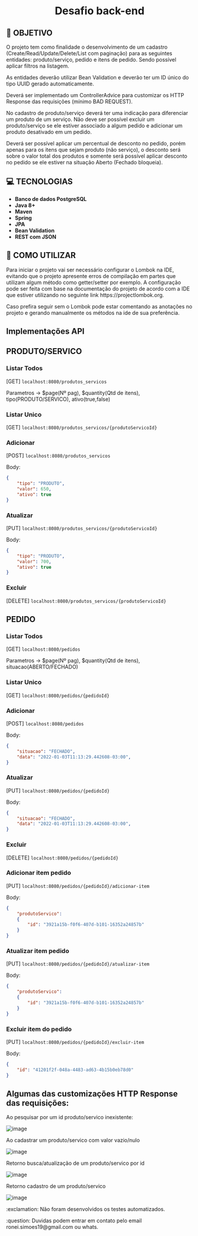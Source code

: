 <h1 align="center">Desafio back-end</h1>

## **:rocket: OBJETIVO**

<p>O projeto tem como finalidade o desenvolvimento de um cadastro (Create/Read/Update/Delete/List com paginação)
para as seguintes entidades: produto/serviço, pedido e itens de pedido. Sendo possível aplicar filtros na listagem.
</p>
<p>
As entidades deverão utilizar Bean Validation e deverão ter um ID único do tipo UUID gerado automaticamente.
</p>
<p>
Deverá ser implementado um ControllerAdvice para customizar os HTTP Response das
requisições (mínimo BAD REQUEST).
</p>
<p>
No cadastro de produto/serviço deverá ter uma indicação para diferenciar um produto de
um serviço. Não deve ser possível excluir um produto/serviço se ele estiver associado a algum pedido
e adicionar um produto desativado em um pedido.
</p>
<p>
Deverá ser possível aplicar um percentual de desconto no pedido, porém apenas para os
itens que sejam produto (não serviço), o desconto será sobre o valor total dos produtos
e somente será possível aplicar desconto no pedido se ele estiver na situação Aberto
(Fechado bloqueia).
</p>

## **:computer: TECNOLOGIAS**

  - **Banco de dados PostgreSQL**
  - **Java 8+**
  - **Maven**
  - **Spring**
  - **JPA**
  - **Bean Validation**
  - **REST com JSON**
  
## **:pushpin: COMO UTILIZAR**
<p>
Para iniciar o projeto vai ser necessário configurar o Lombok na IDE, evitando que o projeto apresente erros de compilação em partes que utilizam algum método 
como getter/setter por exemplo. A configuração pode ser feita com base na documentação do projeto de acordo com a IDE que estiver utilizando no seguinte link
https://projectlombok.org.
</p>
<p>
Caso prefira seguir sem o Lombok pode estar comentando as anotações no projeto e gerando manualmente os métodos na ide de sua preferência.
</p>

<h2> Implementações API </h2>

## PRODUTO/SERVICO

### Listar Todos
[GET] ```localhost:8080/produtos_servicos```

Parametros -> $page(Nº pag), $quantity(Qtd de itens), tipo(PRODUTO/SERVICO), ativo(true,false)

### Listar Unico
[GET] ```localhost:8080/produtos_servicos/{produtoServicoId}```

### Adicionar
[POST] ```localhost:8080/produtos_servicos```

Body:
```JSON
{
	"tipo": "PRODUTO",
	"valor": 650,
	"ativo": true
}
```

### Atualizar
[PUT] ```localhost:8080/produtos_servicos/{produtoServicoId}```

Body:
```JSON
{
	"tipo": "PRODUTO",
	"valor": 700,
	"ativo": true
}
```
### Excluir
[DELETE] ```localhost:8080/produtos_servicos/{produtoServicoId}```

## PEDIDO

### Listar Todos
[GET] ```localhost:8080/pedidos```

Parametros -> $page(Nº pag), $quantity(Qtd de itens), situacao(ABERTO/FECHADO)

### Listar Unico
[GET] ```localhost:8080/pedidos/{pedidoId}```

### Adicionar
[POST] ```localhost:8080/pedidos```

Body:
```JSON
{
	"situacao": "FECHADO",
	"data": "2022-01-03T11:13:29.442608-03:00",
}
```

### Atualizar
[PUT] ```localhost:8080/pedidos/{pedidoId}```

Body:
```JSON
{
	"situacao": "FECHADO",
	"data": "2022-01-03T11:13:29.442608-03:00",
}
```
### Excluir
[DELETE] ```localhost:8080/pedidos/{pedidoId}```

### Adicionar item pedido
[PUT] ```localhost:8080/pedidos/{pedidoId}/adicionar-item```

Body:
```JSON
{
	"produtoServico": 
	{
		"id": "3921a15b-f0f6-407d-b101-16352a24857b"
	}
}
```

### Atualizar item pedido
[PUT] ```localhost:8080/pedidos/{pedidoId}/atualizar-item```

Body:
```JSON
{
	"produtoServico": 
	{
		"id": "3921a15b-f0f6-407d-b101-16352a24857b"
	}
}
```
### Excluir item do pedido
[PUT] ```localhost:8080/pedidos/{pedidoId}/excluir-item```

Body:
```JSON
{
	"id": "41201f2f-048a-4483-ad63-4b15b0eb78d0"
}
```

## Algumas das customizações HTTP Response das requisições:

Ao pesquisar por um id produto/servico inexistente:

![image](https://user-images.githubusercontent.com/55517128/149383092-bb62243a-906c-4916-9da6-16b93eb84853.png)

Ao cadastrar um produto/servico com valor vazio/nulo

![image](https://user-images.githubusercontent.com/55517128/149383545-edf2b003-6c6c-4337-830b-56400044277a.png)

Retorno busca/atualização de um produto/servico por id

![image](https://user-images.githubusercontent.com/55517128/149383904-dd04852a-5c41-4c35-bd7b-ea18d3a90a5d.png)

Retorno cadastro de um produto/servico

![image](https://user-images.githubusercontent.com/55517128/149384278-1c3c69db-cc1d-492e-835c-e8399367fec8.png)

<p>:exclamation: Não foram desenvolvidos os testes automatizados.</p>
<p>:question: Duvidas podem entrar em contato pelo email ronei.simoes19@gmail.com ou whats.</p>





